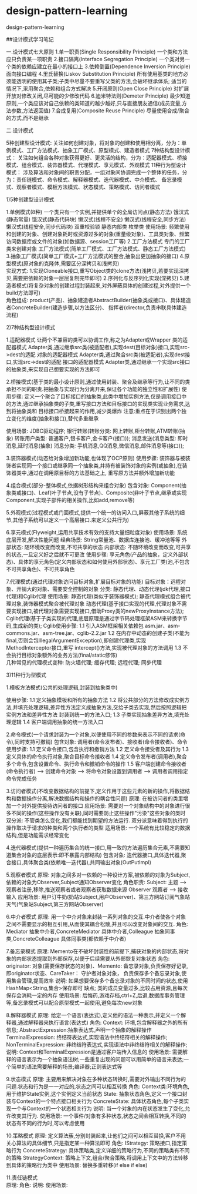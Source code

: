# design-pattern-learning
design-pattern-learning

##设计模式学习笔记

一.设计模式七大原则
1.单一职责(Single Responsibility Principle) 一个类和方法应只负责某一项职责
2.接口隔离(Interface Segregation Principle) 一个类对另一个类的依赖应建立在最小的接口上
3.依赖倒置(Dependence Inversion Principle) 面向接口编程
4.里氏替换(Liskov Substitution Principle) 所有使用基类的地方必须能透明的使用其子类;子类中尽量不要重写父类的方法,会破坏继承体系;
  适当的情况下,采用聚合,依赖和组合方式解决
5.开闭原则(Open Close Principle) 对扩展开放对修改关闭,尽可能的少修改代码
6.迪米特法则(Demeter Principle) 最少知道原则,一个类应该对自己依赖的类知道的越少越好,只与直接朋友通信(成员变量,方法参数,方法返回值)
7.合成复用(Composite Reuse Principle) 尽量使用合成/聚合的方式,而不是继承


二.设计模式

5种创建型设计模式:   关注如何创建对象，将对象的创建和使用相分离，分为：单例模式、工厂方法模式、抽象工厂模式、原型模式、建造者模式
7种结构型设计模式：  关注如何组合各种对象获得更好、更灵活的结构，分为：适配器模式、桥接模式、组合模式、装饰器模式、代理模式、享元模式、外观模式
11种行为型设计模式： 涉及算法和对象间的职责分配，一组对象间协调完成一个整体的任务，分为：责任链模式、命令模式、解释器模式、迭代器模式、中介模式、
                    备忘录模式、观察者模式、模板方法模式、状态模式、策略模式、访问者模式
                    
1)5种创建型设计模式        
            
1.单例模式(8种) 一个类只有一个实例,并提供单个的全局访问点(静态方法)
  饿汉式(静态常量)
  饿汉式(静态代码块)
  懒汉式(线程不安全)
  懒汉式(线程安全,同步方法)
  懒汉式(线程安全,同步代码块)
  双重校验锁
  静态内部类
  枚举类
  使用场景: 频繁使用和创建的对象、创建对象耗时或资源过多的对象(重量级对象)、工具类对象、频繁访问数据库或文件的对象(如数据源、session工厂等)
2.工厂方法模式 专门的工厂类来创建对象
  工厂方法模式(简单工厂模式、工厂方法模式、静态工厂方法模式)
3.抽象工厂模式(简单工厂模式+工厂方法模式的整合,抽象出更加抽象的接口)
4.原型模式(原对象的克隆体,需要区分深拷贝和浅拷贝)  
  实现方式: 1.实现Cloneable接口,重写Object类的clone方法(浅拷贝,若要实现深拷贝,需要把依赖的对象一层层复制完毕即可)
           2.序列化与反序列化实现(深拷贝)
5.建造者模式(将复杂对象的创建过程封装起来,对外屏蔽具体的创建过程,对外提供一个build方法即可)   
  角色组成: product(产品)、抽象建造者AbstractBuilder(抽象类或接口)、具体建造者ConcreteBuilder(建造步骤,以方法区分)、
           指挥者(director,负责串联具体建造流程)
  
  
2)7种结构型设计模式

1.适配器模式 让两个不兼容的类可以协调工作,称之为Adapter或Wrapper
  类的适配器模式 Adapter类,通过继承src类(被适配者),实现dest(目标对象)接口,实现src->dest的适配
  对象的适配器模式 Adapter类,通过聚合src类(被适配者),实现dest接口,实现src->dest的适配
  接口的适配器模式 Adapter类,通过继承一个实现src接口的抽象类,来实现自己想要实现的方法即可

2.桥接模式(基于类的最小设计原则,通过使用封装、聚合及继承等行为,让不同的类承担不同的职责.把抽象与实现行为分离开来,保证各个功能的独立性和扩展性)
  使用步骤: 定义一个聚合了目标接口的抽象类,此类中增加实例方法,仅是调用接口中的方法,通过继承抽象类的子类,重写接口方法和目标接口的实现类实现业务需求,达到将抽象类和
  目标接口桥接起来的作用,减少类爆炸
  注意:重点在于识别出两个独立变化的维度(抽象和接口),替代多重继承
  
  使用场景: 
    JDBC驱动程序; 
    银行转账(转账分类: 网上转账,柜台转账,ATM转账(抽象) 转账用户类型: 普通客户,银卡客户,金卡客户(接口));
    消息发送(消息类型: 即时消息,延时消息(抽象) 消息分类: 手机消息,QQ消息,微信消息,邮件消息等(接口));
    
3.装饰器模式(动态给对象增加新功能,也体现了OCP原则)
  使用步骤: 装饰器与被装饰者实现同一个接口或继承同一个抽象类,并持有被装饰对象的实例(或抽象),在装饰器类中,通过在调用原目标的方法基础之上,
  重写原方法并额外增加新功能
  
4.组合模式(部分-整体模式,依据树形结构来组合对象)
  包含对象: Component(抽象类或接口)、Leaf(叶子节点,没有子节点)、Composite(非叶子节点,继承或实现Component,实现子部件的相关操作,比如add,remove等)
  
5.外观模式(过程模式或门面模式,提供一个统一的访问入口,屏蔽其他子系统的细节,其他子系统可以定义一个高层接口.来定义公共行为)  
 
6.享元模式(Flyweight,运用共享技术有效的支持大量细粒度对象)
  使用场景: 系统底层开发,解决性能问题
  经典场景: String常量池、数据库连接池、缓冲池等等
  外部状态: 随环境改变而改变,不可共享的状态
  内部状态: 不随环境改变而改变,可共享的状态,一旦定义好之后就不可更改
  使用步骤: 享元角色(产品的抽象，定义外部状态)、具体的享元角色(定义内部状态和如何使用外部状态)、享元工厂类(池,不包含不可共享角色)、不可共享角色

7.代理模式(通过代理对象访问目标对象,扩展目标对象的功能)
  目标对象：远程对象、开销大的对象、需要安全控制的对象
  分类: 静态代理、动态代理(jdk代理,接口代理)和Cglib代理
  使用场景: 静态代理(类似于装饰器模式); 静态代理模式组合被代理对象,装饰器模式聚合被代理对象
           动态代理(基于接口实现的代理,代理对象不需要实现接口,被代理对象需要实现接口,借助Proxy类的newProxyInstance方法);
           Cglib代理(基于子类实现的代理,底层原理是通过字节码处理框架ASM来转换字节码,生成新的类);
  Cglib使用步骤: 1.1 引入ASM框架相关依赖包 asm.jar、asm-commons.jar、asm-tree.jar、cglib-2.2.jar
                1.2 在内存中动态的创建子类(不能为final,否则会包IllegalArgumentException),即创建代理类,实现MethodInterceptor接口,重写
                intercept()方法,实现被代理对象的方法调用
                1.3 不会执行目标对象额外的业务方法(final/static修饰)  
  几种常见的代理模式变种: 防火墙代理; 缓存代理; 远程代理; 同步代理                    

3)11种行为型模式

1.模板方法模式(公共的处理逻辑,封装到抽象类中)
    
  使用步骤: 1.1 定义抽象模板和所有的抽象方法
           1.2 将公共部分的方法修改成实例方法,并填充处理逻辑,差异性方法定义成抽象方法,交给子类去实现,然后按照逻辑把实例方法和差异性方法
           封装到统一的方法入口;
           1.3 子类实现抽象差异方法,填充处理逻辑
           1.4 客户端调用抽象的统一方法入口
           
2.命令模式(一个请求封装为一个对象,以便使用不同的参数来表示不同的请求(命令),同时支持可撤销)
  包含对象: 调用者(命令发布者)、接收者(命令接收者)、命令
  使用步骤: 1.1 定义命令接口,包含执行和撤销方法
           1.2 定义命令接受者及其行为
           1.3 定义具体的命令执行对象,聚合目标命令接收者
           1.4 定义命令发布者(调用者),聚合多个命令,包含设置命令、执行命令和撤销命令的操作
           1.5 客户端创建命令接收者(命令执行者) --> 创建命令对象 --> 将命令对象设置到调用者 --> 调用者调用指定命令完成任务
           
           
3.访问者模式(不改变数据结构的前提下,定义作用于这些元素的新的操作,将数据结构和数据操作分离,解决数据结构和操作的耦合性问题)
  原理: 在被访问者的类里增加一个对外提供接待访问者的接口
  应用场景: 需要对一个对象结构中的对象进行很多不同的操作(这些操作没有关联),同时需要防止这些操作"污染"这些对象的类时
  双分派: 不管类怎么变化,我们都能找到期望的方法运行. 双分派意味着得到执行的操作取决于请求的种类和两个执行者的类型
  适用场景: 一个系统有比较稳定的数据结构,但是功能需求经常变化


4.迭代器模式(提供一种遍历集合的统一接口,用一致的方法遍历集合元素,不需要知道集合对象的底层表示:即不暴露内部结构)
 包含对象: 迭代器接口,具体迭代器,聚合接口,具体聚合类(依赖唯一迭代器),共同输出对象(OutPutImpl)

5.观察者模式
  原理: 对象之间多对一依赖的一种设计方案,被依赖的对象为Subject,依赖的对象为Observer,Subject通知Observer变化
  角色职责: Subject: 主题 --> 观察者注册,移除,推送观察者或者观察者获取数据来源
           Observer 观察者 --> 接收输入
  应用场景: 用户订牛奶(奶站Subject,用户Observer)、第三方网站订阅气象站天气(气象站Subject,第三方网站Observer)

6.中介者模式
  原理: 用一个中介对象来封装一系列对象的交互.中介者使各个对象之间不需要显示的相互引用,从而使其耦合松散,并且可以改变对象间的交互.
  角色: Mediator 抽象中介者,ConcreteMediator 具体中介者,Colleague 抽象同事类,ConcreteColleague 具体同事类(都依赖于中介者)

7.备忘录模式
  原理: Memento在不破坏封装性的前提下,捕获对象的内部状态,将对象的内部状态提取到外部保存,以便于后续需要从外部恢复对象状态
  角色: originator: 对象(需要保存状态的对象)、Memento: 备忘录对象,负责保存好记录,即originator状态、CareTaker： 守护者对象对象，
  负责保存多个备忘录对象,使用集合管理,提高效率
  说明: 如果想要保存多个备忘录对象的不同时间的状态,使用HashMap<String,集合>保存即可
  缺点; 类的成员变量过多,比较占用资源,且每次保存会消耗一定的内存
  使用场景: 后悔药,游戏存档,ctrl+Z,后退,数据库事务管理等,备忘录模式可以配合原型模式一起使用,避免每次new对象

8.解释器模式
  原理: 给定一个语言(表达式),定义他的语法一种表示,并定义一个解释器,通过解释器来执行语言(表达式)
  角色: Context: 环境,包含解释器之外的所有信息; AbstractExpression:抽象表达式,声明一个抽象的解释操作
        TerminalExpression: 终结符表达式,实现语法中终结符相关的解释操作;
        NonTerminalExpression: 非终结符表达式,实现语法中非终结符相关的解释操作;
  说明: Context和TerminalExpression是通过客户端传入信息的
  使用场景: 需要解释的语言表示为一个抽象语法树;一些重复出现的问题可以用简单的语言来表达;一个简单的语法需要解释的场景;编译器;正则表达式等

9.状态模式
  原理: 主要用来解决对象在多种状态转换时,需要对外输出不同行为的问题.状态和行为是一一对应的,状态之间可以相互转换
  角色: Context类:环境角色,用于维护State实例,这个实例定义当前状态
       State: 抽象状态角色,定义一个接口封装与Context的一个特点接口相关行为
       ConcreteState: 具体状态角色,每个子类实现一个与Context的一个状态相关行为 
  说明: 当一个对象的内在状态发生了变化,允许改变其行为.
  使用场景: 一个事件/对象有多种状态,状态之间会相互转换,不同的状态有不同的行为时,可以考虑使用

10.策略模式
  原理: 定义算法蔟,分别封装起来,让他们之间可以相互替换,客户不用关心算法的具体细节,只是指定某一种算法即可
  角色:  IStrategy: 策略接口,指定策略行为 
        ConcreteStrategy: 具体策略类,定义详细的策略行为,不同的策略类有不同的策略
        StrategyContext: 策略上下文,组合/聚合策略,将调用上下文中的方法转移到具体的策略行为类中
  使用场景: 替换多重转移(if else if else)
  
11.责任链模式   
  原理: 
  角色: 
  说明: 
  使用场景:        









   